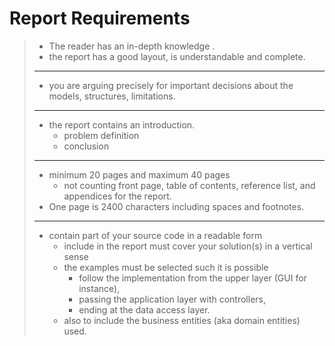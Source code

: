 # Report Requirements

> - The reader has an in-depth knowledge . 
> - the report has a good layout, is understandable and complete. 
>
> ---
>
> - you are arguing precisely for important decisions about the models, structures, limitations.
>
> ---
>
> - the report contains an introduction.
>   - problem definition
>   - conclusion
>
> ---
>
> - minimum 20 pages and maximum 40 pages
>   - not counting front page, table of contents, reference list, and appendices for the report.
> - One page is 2400 characters including spaces and footnotes.
>
> ---
>
> - contain part of your source code in a readable form
>   - include in the report must cover your solution(s) in a vertical sense
>   - the examples must be selected such it is possible 
>     - follow the implementation from the upper layer (GUI for instance),
>     - passing the application layer with controllers, 
>     - ending at the data access layer.
>   - also to include the business entities (aka domain entities) used.

